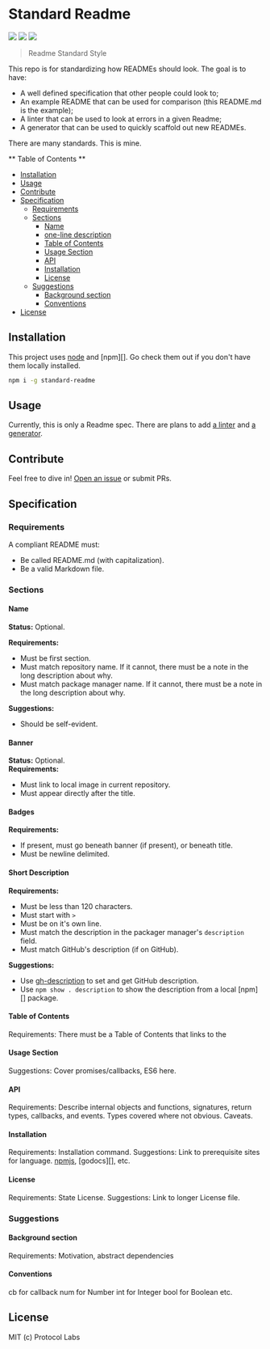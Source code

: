 # Standard Readme

[![](https://img.shields.io/badge/made%20by-Protocol%20Labs-blue.svg?style=flat-square)](http://ipn.io)
[![](https://img.shields.io/badge/project-IPFS-blue.svg?style=flat-square)](http://ipfs.io/)
[![](https://img.shields.io/badge/freenode-%23ipfs-blue.svg?style=flat-square)](http://webchat.freenode.net/?channels=%23ipfs)

> Readme Standard Style

This repo is for standardizing how READMEs should look. The goal is to have: 
  - A well defined specification that other people could look to;
  - An example README that can be used for comparison (this README.md is the example);
  - A linter that can be used to look at errors in a given Readme;
  - A generator that can be used to quickly scaffold out new READMEs.

There are many standards. This is mine. 

** Table of Contents **

- [Installation](#installation-1)
- [Usage](#usage)
- [Contribute](#contribute)
- [Specification](#specification)
  - [Requirements](#requirements)
  - [Sections](#sections)
    - [Name](#name)
    - [one-line description](#one-line-description)
    - [Table of Contents](#table-of-contents)
    - [Usage Section](#usage-section)
    - [API](#api)
    - [Installation](#installation)
    - [License](#license)
  - [Suggestions](#suggestions)
    - [Background section](#background-section)
    - [Conventions](#conventions)
- [License](#license-1)

## Installation

This project uses [node][] and [npm][]. Go check them out if you don't have them locally installed.

```sh
npm i -g standard-readme
```

## Usage

Currently, this is only a Readme spec. There are plans to add [a linter](https://github.com/RichardLitt/standard-readme/issues/5) and [a generator](https://github.com/RichardLitt/standard-readme/issues/6). 

## Contribute

Feel free to dive in! [Open an issue](https://github.com/RichardLitt/standard-readme/issues/new) or submit PRs.

## Specification

### Requirements

A compliant README must:
  - Be called README.md (with capitalization).
  - Be a valid Markdown file.

### Sections

#### Name
**Status:** Optional.

**Requirements:** 
- Must be first section.
- Must match repository name. If it cannot, there must be a note in the long description about why.
- Must match package manager name. If it cannot, there must be a note in the long description about why.

**Suggestions:** 
- Should be self-evident. 

#### Banner
**Status:** Optional.  
**Requirements:**
- Must link to local image in current repository.
- Must appear directly after the title.

#### Badges
**Requirements:**
- If present, must go beneath banner (if present), or beneath title.
- Must be newline delimited.

#### Short Description
**Requirements:** 
- Must be less than 120 characters.
- Must start with `> `
- Must be on it's own line.
- Must match the description in the packager manager's `description` field. 
- Must match GitHub's description (if on GitHub).

**Suggestions:**
- Use [gh-description](https://github.com/RichardLitt/gh-description) to set and get GitHub description.
- Use `npm show . description` to show the description from a local [npm][] package.

#### Table of Contents
Requirements: There must be a Table of Contents that links to the 

#### Usage Section
Suggestions: Cover promises/callbacks, ES6 here.

#### API
Requirements: Describe internal objects and functions, signatures, return types, callbacks, and events. Types covered where not obvious. Caveats.

#### Installation
Requirements: Installation command.
Suggestions: Link to prerequisite sites for language. [npmjs][], [godocs][], etc.

#### License
Requirements: State License.
Suggestions: Link to longer License file.

### Suggestions

#### Background section
Requirements: Motivation, abstract dependencies

#### Conventions
cb for callback
num for Number
int for Integer
bool for Boolean
etc.

## License

MIT (c) Protocol Labs

[node]: http://nodejs.org
[npmjs]: https://npmjs.com